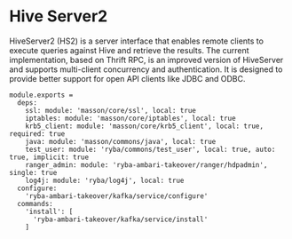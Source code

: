 
# Hive Server2

HiveServer2 (HS2) is a server interface that enables remote clients to execute
queries against Hive and retrieve the results. The current implementation, based
on Thrift RPC, is an improved version of HiveServer and supports multi-client
concurrency and authentication. It is designed to provide better support for
open API clients like JDBC and ODBC.

    module.exports =
      deps:
        ssl: module: 'masson/core/ssl', local: true
        iptables: module: 'masson/core/iptables', local: true
        krb5_client: module: 'masson/core/krb5_client', local: true, required: true
        java: module: 'masson/commons/java', local: true
        test_user: module: 'ryba/commons/test_user', local: true, auto: true, implicit: true
        ranger_admin: module: 'ryba-ambari-takeover/ranger/hdpadmin', single: true
        log4j: module: 'ryba/log4j', local: true
      configure:
        'ryba-ambari-takeover/kafka/service/configure'
      commands:
        'install': [
          'ryba-ambari-takeover/kafka/service/install'
        ]

